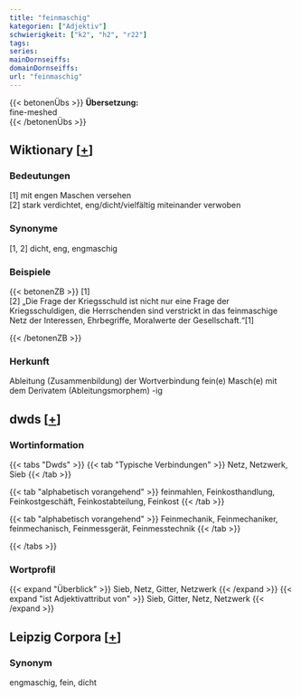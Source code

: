 ```yaml
---
title: "feinmaschig"
kategorien: ["Adjektiv"]
schwierigkeit: ["k2", "h2", "r22"]
tags:
series:
mainDornseiffs:
domainDornseiffs:
url: "feinmaschig"
---
```


{{< betonenÜbs >}}
**Übersetzung:**  
fine-meshed  
{{< /betonenÜbs >}}

## Wiktionary [[+](https://de.wiktionary.org/wiki/feinmaschig)]

### Bedeutungen
[1] mit engen Maschen versehen  
[2] stark verdichtet, eng/dicht/vielfältig miteinander verwoben  

### Synonyme
[1, 2] dicht, eng, engmaschig  

### Beispiele
{{< betonenZB >}}
[1]  
[2] „Die Frage der Kriegsschuld ist nicht nur eine Frage der Kriegsschuldigen, die Herrschenden sind verstrickt in das feinmaschige Netz der Interessen, Ehrbegriffe, Moralwerte der Gesellschaft.“[1]  

{{< /betonenZB >}}
### Herkunft
Ableitung (Zusammenbildung) der Wortverbindung fein(e) Masch(e) mit dem Derivatem (Ableitungsmorphem) -ig  



## dwds [[+](https://www.dwds.de/wb/feinmaschig)]

### Wortinformation
{{< tabs "Dwds" >}}
{{< tab "Typische Verbindungen" >}}
Netz, Netzwerk, Sieb
{{< /tab >}}

{{< tab "alphabetisch vorangehend" >}}
feinmahlen, Feinkosthandlung, Feinkostgeschäft, Feinkostabteilung, Feinkost
{{< /tab >}}

{{< tab "alphabetisch vorangehend" >}}
Feinmechanik, Feinmechaniker, feinmechanisch, Feinmessgerät, Feinmesstechnik
{{< /tab >}}

{{< /tabs >}}

### Wortprofil
{{< expand "Überblick" >}} Sieb, Netz, Gitter, Netzwerk {{< /expand >}}
{{< expand "ist Adjektivattribut von" >}} Sieb, Gitter, Netz, Netzwerk {{< /expand >}}

## Leipzig Corpora [[+](https://corpora.uni-leipzig.de/en/res?word=feinmaschig&corpusId=deu_newscrawl-public_2018)]


### Synonym
engmaschig, fein, dicht

